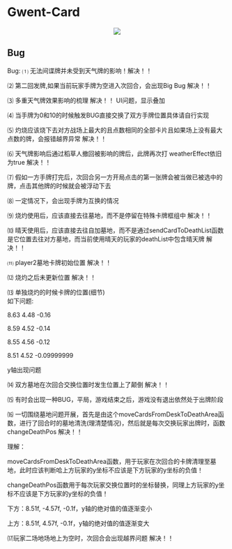 # Gwent-Card
<div style="text-align:center"><img src="../master/Assets/Images/screen.PNG"></div>


## Bug
Bug: 
⑴ 无法间谍牌并未受到天气牌的影响！解决！！

⑵ 第二回发牌,如果当前玩家手牌为空进入次回合，会出现Big Bug  解决！！

⑶ 多重天气牌效果影响的梳理   解决！！ UI问题，显示叠加

⑷ 当手牌为0和10的时候触发BUG直接交换了双方手牌位置具体请自行实现 

⑸ 灼烧应该烧下去对方战场上最大的且点数相同的全部卡片且如果场上没有最大点数的牌，会报错越界异常	解决！！

⑹ 天气牌影响后通过稻草人撤回被影响的牌后，此牌再次打 weatherEffect依旧为true	解决！！

⑺ 假如一方手牌打完后，次回合另一方开局点击的第一张牌会被当做已被选中的牌，点击其他牌的时候就会被浮动下去 

⑻ 一定情况下，会出现手牌为互换的情况

⑼ 烧灼使用后，应该直接去往墓地，而不是停留在特殊卡牌框组中 解决！！

⑽ 晴天使用后，应该直接去往自加墓地，而不是通过sendCardToDeathList函数是它位置去往对方墓地，而当前使用晴天的玩家的deathList中包含晴天牌 解决！！

⑾ player2墓地卡牌初始位置	解决！！

⑿ 烧灼之后未更新位置		解决！！

⒀ 单独烧灼的时候卡牌的位置(细节)  
如下问题:

8.63 4.48 -0.16

8.59 4.52 -0.14

8.55 4.56 -0.12

8.51 4.52 -0.09999999

y轴出现问题

⒁ 双方墓地在次回合交换位置时发生位置上了颠倒 解决！！

⒂ 有时会出现一种BUG，平局，游戏结束之后，游戏没有退出依然处于出牌阶段
 
⒃ 一切围绕墓地问题开展，首先是由这个moveCardsFromDeskToDeathArea函数，进行了回合时的墓地清洗(理清楚情况)，然后就是每次交换玩家出牌时，函数changeDeathPos 解决！！

理解：

moveCardsFromDeskToDeathArea函数，用于玩家在次回合的卡牌清理至墓地，此时应该判断哈上方玩家的y坐标不应该是下方玩家的y坐标的负值！

changeDeathPos函数用于每次玩家交换位置时的坐标替换，同理上方玩家的y坐标不应该是下方玩家的y坐标的负值！

下方：8.51f, -4.57f, -0.1f，y轴的绝对值的值逐渐变小

上方：8.51f, 4.57f, -0.1f，y轴的绝对值的值逐渐变大

⒄玩家二场地场地上为空时，次回合会出现越界问题 解决！！


